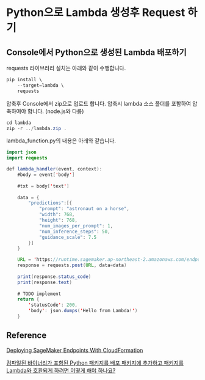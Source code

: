# Python으로 Lambda 생성후 Request 하기

## Console에서 Python으로 생성된 Lambda 배포하기 

requests 라이브러리 설치는 아래와 같이 수행합니다.

```java
pip install \
    --target=lambda \
    requests
```

압축후 Console에서 zip으로 업로드 합니다. 압축시 lambda 소스 폴더를 포함하여 압축하여야 합니다. (node.js와 다름)

```java
cd lambda
zip -r ../lambda.zip .
```

lambda_function.py의 내용은 아래와 같습니다. 

```java
import json
import requests

def lambda_handler(event, context):
    #body = event['body']
    
    #txt = body['text']
    
    data = {
        "predictions":[{
            "prompt": "astronaut on a horse",
            "width": 768,
            "height": 768,
            "num_images_per_prompt": 1,
            "num_inference_steps": 50,
            "guidance_scale": 7.5
        }]
    }

    URL = 'https://runtime.sagemaker.ap-northeast-2.amazonaws.com/endpoints/jumpstart-example-infer-model-txt2img-s-2023-02-06-15-08-09-213/invocations'
    response = requests.post(URL, data=data)
    
    print(response.status_code)
    print(response.text)
        
    # TODO implement
    return {
        'statusCode': 200,
        'body': json.dumps('Hello from Lambda!')
    }
```

## Reference 

[Deploying SageMaker Endpoints With CloudFormation](https://towardsdatascience.com/deploying-sagemaker-endpoints-with-cloudformation-b43f7d495640)

[컴파일된 바이너리가 포함된 Python 패키지를 배포 패키지에 추가하고 패키지를 Lambda와 호환되게 하려면 어떻게 해야 하나요?](https://aws.amazon.com/ko/premiumsupport/knowledge-center/lambda-python-package-compatible/)
